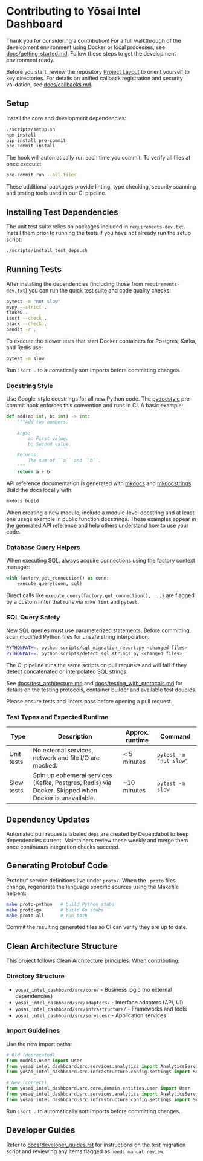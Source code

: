 # Contributing to Yōsai Intel Dashboard

Thank you for considering a contribution! For a full walkthrough of the development environment using Docker or local processes, see [docs/getting-started.md](docs/getting-started.md). Follow these steps to get the development environment ready.

Before you start, review the repository [Project Layout](README.md#project-layout) to orient yourself to key directories.
For details on unified callback registration and security validation, see
[docs/callbacks.md](docs/callbacks.md).

## Setup

Install the core and development dependencies:

```bash
./scripts/setup.sh
npm install
pip install pre-commit
pre-commit install
```

The hook will automatically run each time you commit. To verify all files at
once execute:

```bash
pre-commit run --all-files
```

These additional packages provide linting, type checking, security scanning and testing tools used in our CI pipeline.

## Installing Test Dependencies

The unit test suite relies on packages included in
`requirements-dev.txt`. Install them prior to running the tests if you
have not already run the setup script:

```bash
./scripts/install_test_deps.sh
```

## Running Tests

After installing the dependencies (including those from
`requirements-dev.txt`) you can run the quick test suite and code quality checks:

```bash
pytest -m "not slow"
mypy --strict .
flake8 .
isort --check .
black --check .
bandit -r .
```

To execute the slower tests that start Docker containers for Postgres, Kafka,
and Redis use:

```bash
pytest -m slow
```

Run `isort .` to automatically sort imports before committing changes.

### Docstring Style

Use Google-style docstrings for all new Python code. The [pydocstyle](https://pypi.org/project/pydocstyle/)
pre-commit hook enforces this convention and runs in CI. A basic example:

```python
def add(a: int, b: int) -> int:
    """Add two numbers.

    Args:
        a: First value.
        b: Second value.

    Returns:
        The sum of ``a`` and ``b``.
    """
    return a + b
```

API reference documentation is generated with [mkdocs](https://www.mkdocs.org/) and
[mkdocstrings](https://mkdocstrings.github.io/). Build the docs locally with:

```bash
mkdocs build
```

When creating a new module, include a module-level docstring and at least one
usage example in public function docstrings. These examples appear in the
generated API reference and help others understand how to use your code.

### Database Query Helpers

When executing SQL, always acquire connections using the factory context manager:

```python
with factory.get_connection() as conn:
    execute_query(conn, sql)
```

Direct calls like `execute_query(factory.get_connection(), ...)` are flagged by
a custom linter that runs via `make lint` and `pytest`.

### SQL Query Safety

New SQL queries must use parameterized statements. Before committing, scan
modified Python files for unsafe string interpolation:

```bash
PYTHONPATH=. python scripts/sql_migration_report.py <changed files>
PYTHONPATH=. python scripts/detect_sql_strings.py <changed files>
```

The CI pipeline runs the same scripts on pull requests and will fail if they
detect concatenated or interpolated SQL strings.

See [docs/test_architecture.md](docs/test_architecture.md) and
[docs/testing_with_protocols.md](docs/testing_with_protocols.md) for details on
the testing protocols, container builder and available test doubles.

Please ensure tests and linters pass before opening a pull request.

### Test Types and Expected Runtime

| Type | Description | Approx. runtime | Command |
| ---- | ----------- | --------------- | ------- |
| Unit tests | No external services, network and file I/O are mocked. | < 5 minutes | `pytest -m "not slow"` |
| Slow tests | Spin up ephemeral services (Kafka, Postgres, Redis) via Docker. Skipped when Docker is unavailable. | ~10 minutes | `pytest -m slow` |

## Dependency Updates

Automated pull requests labeled `deps` are created by Dependabot to keep
dependencies current. Maintainers review these weekly and merge them once
continuous integration checks succeed.

## Generating Protobuf Code

Protobuf service definitions live under `proto/`. When the `.proto` files
change, regenerate the language specific sources using the Makefile helpers:

```bash
make proto-python   # build Python stubs
make proto-go       # build Go stubs
make proto-all      # run both
```

Commit the resulting generated files so CI can verify they are up to date.

## Clean Architecture Structure

This project follows Clean Architecture principles. When contributing:

### Directory Structure
- `yosai_intel_dashboard/src/core/` - Business logic (no external dependencies)
- `yosai_intel_dashboard/src/adapters/` - Interface adapters (API, UI)
- `yosai_intel_dashboard/src/infrastructure/` - Frameworks and tools
- `yosai_intel_dashboard/src/services/` - Application services

### Import Guidelines
Use the new import paths:
```python
# Old (deprecated)
from models.user import User
from yosai_intel_dashboard.src.services.analytics import AnalyticsService
from yosai_intel_dashboard.src.infrastructure.config.settings import Settings

# New (correct)
from yosai_intel_dashboard.src.core.domain.entities.user import User
from yosai_intel_dashboard.src.services.analytics import AnalyticsService
from yosai_intel_dashboard.src.infrastructure.config.settings import Settings
```

Run `isort .` to automatically sort imports before committing changes.

## Developer Guides

Refer to [docs/developer_guides.rst](docs/developer_guides.rst) for instructions on
the test migration script and reviewing any items flagged as ``needs manual review``.
